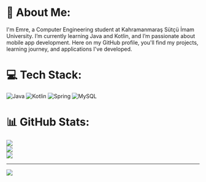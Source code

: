 # 💫 About Me:
I'm Emre, a Computer Engineering student at Kahramanmaraş Sütçü İmam University. I’m currently learning Java and Kotlin, and I’m passionate about mobile app development. Here on my GitHub profile, you'll find my projects, learning journey, and applications I've developed.


# 💻 Tech Stack:
![Java](https://img.shields.io/badge/java-%23ED8B00.svg?style=for-the-badge&logo=openjdk&logoColor=white) ![Kotlin](https://img.shields.io/badge/kotlin-%237F52FF.svg?style=for-the-badge&logo=kotlin&logoColor=white) ![Spring](https://img.shields.io/badge/spring-%236DB33F.svg?style=for-the-badge&logo=spring&logoColor=white) ![MySQL](https://img.shields.io/badge/mysql-4479A1.svg?style=for-the-badge&logo=mysql&logoColor=white)
# 📊 GitHub Stats:
![](https://github-readme-stats.vercel.app/api?username=ekenger&theme=dark&hide_border=false&include_all_commits=false&count_private=false)<br/>
![](https://github-readme-streak-stats.herokuapp.com/?user=ekenger&theme=dark&hide_border=false)<br/>
![](https://github-readme-stats.vercel.app/api/top-langs/?username=ekenger&theme=dark&hide_border=false&include_all_commits=false&count_private=false&layout=compact)

---
[![](https://visitcount.itsvg.in/api?id=ekenger&icon=0&color=0)](https://visitcount.itsvg.in)

<!-- Proudly created with GPRM ( https://gprm.itsvg.in ) -->
